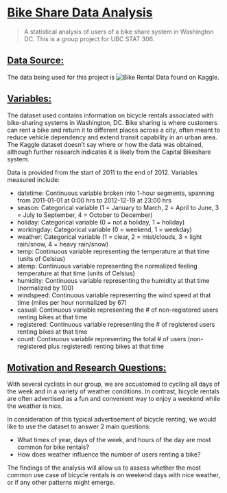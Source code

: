 # <ins>Bike Share Data Analysis</ins>
> A statistical analysis of users of a bike share system in Washington DC. This is a group project for UBC STAT 306.

## <ins>Data Source:</ins>
The data being used for this project is ![Bike Rental Data](https://www.kaggle.com/datasets/prepinstaprime/bike-rental-data) found on Kaggle.

## <ins>Variables:</ins>
The dataset used contains information on bicycle rentals associated with bike-sharing systems in Washington, DC. Bike sharing is where customers can rent a bike and return it to different places across a city, often meant to reduce vehicle dependency and extend transit capability in an urban area. The Kaggle dataset doesn’t say where or how the data was obtained, although further research indicates it is likely from the Capital Bikeshare system.

Data is provided from the start of 2011 to the end of 2012. Variables measured include:
- datetime: Continuous variable broken into 1-hour segments, spanning from 2011-01-01 at 0:00 hrs to 2012-12-19 at 23:00 hrs
- season: Categorical variable (1 = January to March, 2 = April to June, 3 = July to September, 4 = October to December)
- holiday: Categorical variable (0 = not a holiday, 1 = holiday)
- workingday: Categorical variable (0 = weekend, 1 = weekday)
- weather: Categorical variable (1 = clear, 2 = mist/clouds, 3 = light rain/snow, 4 = heavy rain/snow)
- temp: Continuous variable representing the temperature at that time (units of Celsius)
- atemp: Continuous variable representing the normalized feeling temperature at that time (units of Celsius)
- humidity: Continuous variable representing the humidity at that time (normalized by 100)
- windspeed: Continuous variable representing the wind speed at that time (miles per hour normalized by 67)
- casual: Continuous variable representing the # of non-registered users renting bikes at that time
- registered: Continuous variable representing the # of registered users renting bikes at that time
- count: Continuous variable representing the total # of users (non-registered plus registered) renting bikes at that time

## <ins> Motivation and Research Questions:</ins>
With several cyclists in our group, we are accustomed to cycling all days of the week and in a variety of weather conditions. In contrast, bicycle rentals are often advertised as a fun and convenient way to enjoy a weekend while the weather is nice.

In consideration of this typical advertisement of bicycle renting, we would like to use the dataset to answer 2 main questions:
- What times of year, days of the week, and hours of the day are most common for bike rentals?
- How does weather influence the number of users renting a bike?

The findings of the analysis will allow us to assess whether the most common use case of bicycle rentals is on weekend days with nice weather, or if any other patterns might emerge.
